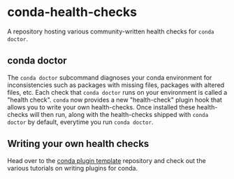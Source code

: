# conda-health-checks
A repository hosting various community-written health checks for `conda doctor`.

## conda doctor
The `conda doctor` subcommand diagnoses your conda environment for inconsistencies such as packages with missing files, packages with altered files, etc. Each check that `conda doctor` runs on your environment is called a "health check". `conda` now provides a new "health-check" plugin hook that allows you to write your own health-checks. Once installed these health-checks will then run, along with the health-checks shipped with `conda doctor` by default, everytime you run `conda doctor`.

## Writing your own health checks
Head over to the [conda plugin template](https://github.com/conda/conda-plugin-template/) repository and check out the various tutorials on writing plugins for conda.   
